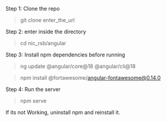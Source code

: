 Step 1: Clone the repo
  > git clone enter_the_url

Step 2: enter inside the directory 
  > cd nic_rsb/angular

Step 3: Install npm dependencies before running
  > ng update @angular/core@18 @angular/cli@18
  
  > npm install @fortawesome/angular-fontawesome@0.14.0

Step 4: Run the server
  > npm serve

If its not Working, uninstall npm and reinstall it.

